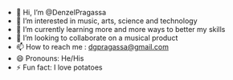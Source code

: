 - 👋 Hi, I’m @DenzelPragassa
- 👀 I’m interested in music, arts, science and technology
- 🌱 I’m currently learning more and more ways to better my skills
- 💞️ I’m looking to collaborate on a musical product 
- 📫 How to reach me : dgpragassa@gmail.com
- 😄 Pronouns: He/His
- ⚡ Fun fact: I love potatoes

<!---
DenzelPragassa/DenzelPragassa is a ✨ special ✨ repository because its `README.md` (this file) appears on your GitHub profile.
You can click the Preview link to take a look at your changes.
--->
